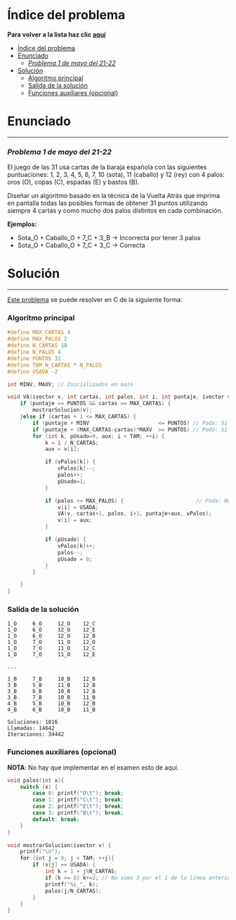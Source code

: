 # Índice del problema

**Para volver a la lista haz clic [aquí](./Index.md)**

<!-- TOC -->
* [Índice del problema](#índice-del-problema)
* [Enunciado](#enunciado-)
    * [_Problema 1 de mayo del 21-22_](#problema-1-de-mayo-del-21-22)
* [Solución](#solución)
    * [Algoritmo principal](#algoritmo-principal)
    * [Salida de la solución](#salida-de-la-solución)
    * [Funciones auxiliares (opcional)](#funciones-auxiliares-opcional)
<!-- TOC -->


# Enunciado 

***

### _Problema 1 de mayo del 21-22_

El juego de las 31 usa cartas de la baraja española con las siguientes puntuaciones: 
1, 2, 3, 4, 5, 6, 7, 10 (sota), 11 (caballo) y 12 (rey) con 4 palos: oros (O), copas (C), espadas (E) y
bastos (B).

Diseñar un algoritmo basado en la técnica de la Vuelta Atrás que imprima en pantalla
todas las posibles formas de obtener 31 puntos utilizando siempre 4 cartas y como mucho dos
palos distintos en cada combinación.

**Ejemplos:**

 - Sota_O + Caballo_O + 7_C + 3_B -> Incorrecta por tener 3 palos
 - Sota_O + Caballo_O + 7_C + 3_C -> Correcta

# Solución

***

[Este problema](#enunciado-) se puede resolver en C de la siguiente forma:

### Algoritmo principal

```c
#define MAX_CARTAS 4
#define MAX_PALOS 2
#define N_CARTAS 10
#define N_PALOS 4
#define PUNTOS 31
#define TAM N_CARTAS * N_PALOS
#define USADA -2

int MINV, MAXV; // Inicializados en main

void VA(ivector v, int cartas, int palos, int i, int puntaje, ivector vPalos) {
    if (puntaje == PUNTOS && cartas == MAX_CARTAS) {
        mostrarSolucion(v);
    }else if (cartas + 1 <= MAX_CARTAS) {
        if (puntaje + MINV                      <= PUNTOS) // Poda: Si no se cuela del objetivo sumando lo mínimo
        if (puntaje + (MAX_CARTAS-cartas)*MAXV  >= PUNTOS) // Poda: Si no se queda corto, sumando lo máximo posible
        for (int k, pUsado=0, aux; i < TAM; ++i) {
            k = i / N_CARTAS;
            aux = v[i];

            if (vPalos[k]) {
                vPalos[k]--;
                palos++;
                pUsado=1;
            }

            if (palos <= MAX_PALOS) {                       // Poda: Número de palos es válido
                v[i] = USADA;
                VA(v, cartas+1, palos, i+1, puntaje+aux, vPalos);
                v[i] = aux;
            }

            if (pUsado) {
                vPalos[k]++;
                palos--;
                pUsado = 0;
            }
        }

    }
}
```

### Salida de la solución

```
1_O     6_O     12_O    12_C
1_O     6_O     12_O    12_E
1_O     6_O     12_O    12_B
1_O     7_O     11_O    12_O
1_O     7_O     11_O    12_C
1_O     7_O     11_O    12_E

...

2_B     7_B     10_B    12_B
3_B     5_B     11_B    12_B
3_B     6_B     10_B    12_B
3_B     7_B     10_B    11_B
4_B     5_B     10_B    12_B
4_B     6_B     10_B    11_B

Soluciones: 1016
Llamadas: 14642
Iteraciones: 34442
```

### Funciones auxiliares (opcional)

**NOTA**: No hay que implementar en el examen esto de aquí.

```c
void palos(int x){
    switch (x) {
        case 0: printf("O\t"); break;
        case 1: printf("C\t"); break;
        case 2: printf("E\t"); break;
        case 3: printf("B\t"); break;
        default: break;
    }
}

void mostrarSolucion(ivector v) {
    printf("\n");
    for (int j = 0; j < TAM; ++j){
        if (v[j] == USADA) {
            int k = 1 + j%N_CARTAS;
            if (k >= 8) k+=2; // No sumo 3 por el 1 de la linea anterior
            printf("%i_", k);
            palos(j/N_CARTAS);
        }
    }
}
```

